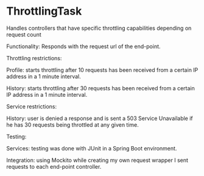 # ThrottlingTask
Handles controllers that have specific throttling capabilities depending on request count

Functionality: Responds with the request url of the end-point.

Throttling restrictions:

Profile: starts throttling after 10 requests has been received from a certain IP address in a 1 minute interval.

History: starts throttling after 30 requests has been received from a certain IP address in a 1 minute interval.

Service restrictions:

History: user is denied a response and is sent a 503 Service Unavailable if he has 30 requests being throttled at any given time.

Testing:

Services: testing was done with JUnit in a Spring Boot environment.

Integration: using Mockito while creating my own request wrapper I sent requests to each end-point controller.

